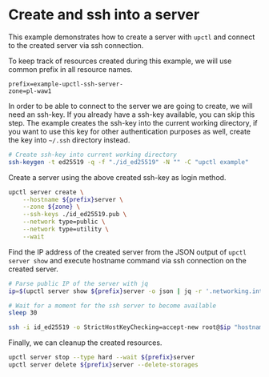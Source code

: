 # Create and ssh into a server

This example demonstrates how to create a server with `upctl` and connect to the created server via ssh connection.

To keep track of resources created during this example, we will use common prefix in all resource names.

```env
prefix=example-upctl-ssh-server-
zone=pl-waw1
```

In order to be able to connect to the server we are going to create, we will need an ssh-key. If you already have a ssh-key available, you can skip this step. The example creates the ssh-key into the current working directory, if you want to use this key for other authentication purposes as well, create the key into `~/.ssh` directory instead.

```sh
# Create ssh-key into current working directory
ssh-keygen -t ed25519 -q -f "./id_ed25519" -N "" -C "upctl example"
```

Create a server using the above created ssh-key as login method.

```sh
upctl server create \
    --hostname ${prefix}server \
    --zone ${zone} \
    --ssh-keys ./id_ed25519.pub \
    --network type=public \
    --network type=utility \
    --wait
```

Find the IP address of the created server from the JSON output of `upctl server show` and execute hostname command via ssh connection on the created server.

```sh
# Parse public IP of the server with jq
ip=$(upctl server show ${prefix}server -o json | jq -r '.networking.interfaces[] | select(.type == "public") | .ip_addresses[0].address')

# Wait for a moment for the ssh server to become available
sleep 30

ssh -i id_ed25519 -o StrictHostKeyChecking=accept-new root@$ip "hostname"
```

Finally, we can cleanup the created resources.

```sh
upctl server stop --type hard --wait ${prefix}server
upctl server delete ${prefix}server --delete-storages
```
